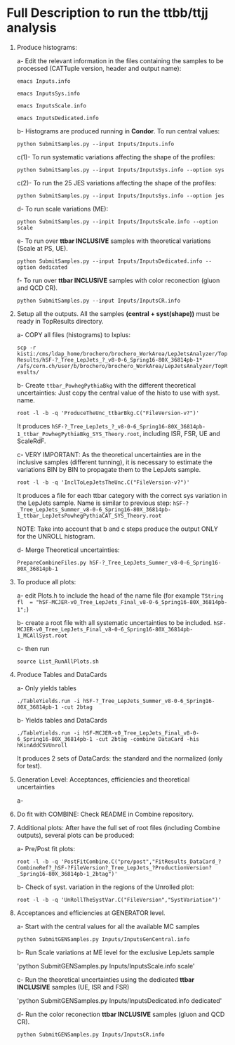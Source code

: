 # Full Description to run the ttbb/ttjj analysis

1. Produce histograms:
   
   a- Edit the relevant information in the files containing the samples to be processed (CATTuple version, header and output name):
   
   `emacs Inputs.info`
   
   `emacs InputsSys.info`
   
   `emacs InputsScale.info`
   
   `emacs InputsDedicated.info`

   b- Histograms are produced running in **Condor**. To run central values:
   
   `python SubmitSamples.py --input Inputs/Inputs.info`

   c(1)- To run systematic variations affecting the shape of the profiles:

   `python SubmitSamples.py --input Inputs/InputsSys.info --option sys`

   c(2)- To run the 25 JES variations affecting the shape of the profiles:

   `python SubmitSamples.py --input Inputs/InputsSys.info --option jes`

   d- To run scale variations (ME):
   
   `python SubmitSamples.py --inpit Inputs/InputsScale.info --option scale`

   e- To run over **ttbar INCLUSIVE** samples with theoretical variations (Scale at PS, UE).
   
   `python SubmitSamples.py --input Inputs/InputsDedicated.info --option dedicated`

   f- To run over **ttbar INCLUSIVE** samples with color reconection (gluon and QCD CR).
   
   `python SubmitSamples.py --input Inputs/InputsCR.info`


2. Setup all the outputs. All the samples **(central + syst(shape))** must be ready in TopResults directory.

   a- COPY all files (histograms) to lxplus:

   `scp -r kisti:/cms/ldap_home/brochero/brochero_WorkArea/LepJetsAnalyzer/TopResults/hSF-?_Tree_LepJets_?_v8-0-6_Spring16-80X_36814pb-1* /afs/cern.ch/user/b/brochero/brochero_WorkArea/LepJetsAnalyzer/TopResults/`

   b- Create `ttbar_PowhegPythiaBkg` with the different theoretical uncertainties: Just copy the central value of the histo to use with syst. name.
   
   `root -l -b -q 'ProduceTheUnc_ttbarBkg.C("FileVersion-v?")'`

   It produces `hSF-?_Tree_LepJets_?_v8-0-6_Spring16-80X_36814pb-1_ttbar_PowhegPythiaBkg_SYS_Theory.root`, including ISR, FSR, UE and ScaleRdF.

   c- VERY IMPORTANT: As the theoretical uncertainties are in the inclusive samples (different tunning), it is necessary to estimate the variations BIN by BIN to propagate them to the LepJets sample.
   
   `root -l -b -q 'InclToLepJetsTheUnc.C("FileVersion-v?")'`
      
   It produces a file for each ttbar category with the correct sys variation in the LepJets sample. Name is similar to previous step: `hSF-?_Tree_LepJets_Summer_v8-0-6_Spring16-80X_36814pb-1_ttbar_LepJetsPowhegPythiaCAT_SYS_Theory.root`

   NOTE: Take into account that b and c steps produce the output ONLY for the UNROLL histogram.

   d- Merge Theoretical uncertainties:

   `PrepareCombineFiles.py hSF-?_Tree_LepJets_Summer_v8-0-6_Spring16-80X_36814pb-1`

3. To produce all plots:

   a- edit Plots.h to include the head of the name file (for example `TString fl  = "hSF-MCJER-v0_Tree_LepJets_Final_v8-0-6_Spring16-80X_36814pb-1";`)

   b- create a root file with all systematic uncertainties to be included. `hSF-MCJER-v0_Tree_LepJets_Final_v8-0-6_Spring16-80X_36814pb-1_MCAllSyst.root`
   
   c- then run
   
   `source List_RunAllPlots.sh`

4. Produce Tables and DataCards
   
   a- Only yields tables

   `./TableYields.run -i hSF-?_Tree_LepJets_Summer_v8-0-6_Spring16-80X_36814pb-1 -cut 2btag`

   b- Yields tables and DataCards
   
   `./TableYields.run -i hSF-MCJER-v0_Tree_LepJets_Final_v8-0-6_Spring16-80X_36814pb-1 -cut 2btag -combine DataCard -his hKinAddCSVUnroll`
   
   It produces 2 sets of DataCards: the standard and the normalized (only for test).

5. Generation Level: Acceptances, efficiencies and theoretical uncertainties

   a- 

6. Do fit with COMBINE: Check README in Combine repository.

7. Additional plots: After have the full set of root files (including Combine outputs), several plots can be produced:
   
   a- Pre/Post fit plots:

   `root -l -b -q 'PostFitCombine.C("pre/post","FitResults_DataCard_?CombineRef?_hSF-?FileVersion?_Tree_LepJets_?ProductionVersion?_Spring16-80X_36814pb-1_2btag")'`

   b- Check of syst. variation in the regions of the Unrolled plot:

   `root -l -b -q 'UnRollTheSystVar.C("FileVersion","SystVariation")'`

8. Acceptances and efficiencies at GENERATOR level. 
   
   a- Start with the central values for all the available MC samples
   
   `python SubmitGENSamples.py Inputs/InputsGenCentral.info`
   
   b- Run Scale variations at ME level for the exclusive LepJets sample
   
   'python SubmitGENSamples.py Inputs/InputsScale.info scale'

   c- Run the theoretical uncertainties using the dedicated **ttbar INCLUSIVE** samples  (UE, ISR and FSR)

   'python SubmitGENSamples.py Inputs/InputsDedicated.info dedicated'
   
   d- Run the color reconection **ttbar INCLUSIVE** samples (gluon and QCD CR).
   
   `python SubmitGENSamples.py Inputs/InputsCR.info`
